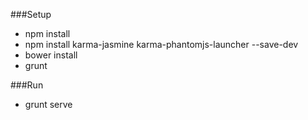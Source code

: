 ###Setup
  - npm install
  - npm install karma-jasmine karma-phantomjs-launcher --save-dev
  - bower install
  - grunt

###Run
  - grunt serve
